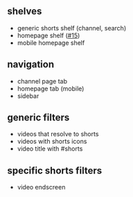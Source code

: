 ## shelves
* generic shorts shelf (channel, search)
* homepage shelf ([#15](https://github.com/mchangrh/yt-neuter/issues/15))
* mobile homepage shelf
## navigation
* channel page tab
* homepage tab (mobile)
* sidebar
## generic filters
* videos that resolve to shorts
* videos with shorts icons
* video title with #shorts
## specific shorts filters
* video endscreen